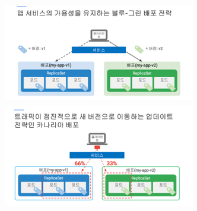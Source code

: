 ![image-20230404161452400](images/image-20230404161452400.png)

![image-20230404161521283](images/image-20230404161521283.png)